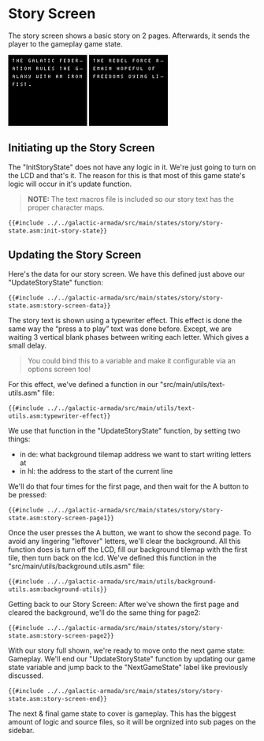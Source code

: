 # Story Screen

The story screen shows a basic story on 2 pages. Afterwards, it sends the player to the gameplay game state.

![GalacticArmada-1.png](../assets/part3/img/GalacticArmada-1.png)
![GalacticArmada-2.png](../assets/part3/img/GalacticArmada-2.png)

## Initiating up the Story Screen

The "InitStoryState" does not have any logic in it. We're just going to turn on the LCD and that's it. The reason for this is that most of this game state's logic will occur in it's update function.

> **NOTE:** The text macros file is included so our story text has the proper character maps.

```rgbasm,linenos,start={{#line_no_of "" ../../galactic-armada/src/main/states/story/story-state.asm:init-story-state}}
{{#include ../../galactic-armada/src/main/states/story/story-state.asm:init-story-state}}
```

## Updating the Story Screen

Here's the data for our story screen. We have this defined just above our "UpdateStoryState" function:

```rgbasm,linenos,start={{#line_no_of "" ../../galactic-armada/src/main/states/story/story-state.asm:story-screen-data}}
{{#include ../../galactic-armada/src/main/states/story/story-state.asm:story-screen-data}}
```

The story text is shown using a typewriter effect. This effect is done the same way the “press a to play” text was done before. Except, we are waiting 3 vertical blank phases between writing each letter. Which gives a small delay. 

> You could bind this to a variable and make it configurable via an options screen too!

For this effect, we've defined a function in our "src/main/utils/text-utils.asm" file:

```rgbasm,linenos,start={{#line_no_of "" ../../galactic-armada/src/main/utils/text-utils.asm:typewriter-effect}}
{{#include ../../galactic-armada/src/main/utils/text-utils.asm:typewriter-effect}}
```

We use that function in the "UpdateStoryState" function, by setting two things:
* in de: what background tilemap address we want to start writing letters at
* in hl: the address to the start of the current line

We'll do that four times for the first page, and then wait for the A button to be pressed:

```rgbasm,linenos,start={{#line_no_of "" ../../galactic-armada/src/main/states/story/story-state.asm:story-screen-page1}}
{{#include ../../galactic-armada/src/main/states/story/story-state.asm:story-screen-page1}}
```
Once the user presses the A button, we want to show the second page. To avoid any lingering "leftover" letters, we'll clear the background. All this function does is turn off the LCD, fill our background tilemap with the first tile, then turn back on the lcd. We've defined this function in the "src/main/utils/background.utils.asm" file:

```rgbasm,linenos,start={{#line_no_of "" ../../galactic-armada/src/main/utils/background-utils.asm:background-utils}}
{{#include ../../galactic-armada/src/main/utils/background-utils.asm:background-utils}}
```

Getting back to our Story Screen: After we've shown the first page and cleared the background, we'll do the same thing for page2:

```rgbasm,linenos,start={{#line_no_of "" ../../galactic-armada/src/main/states/story/story-state.asm:story-screen-page2}}
{{#include ../../galactic-armada/src/main/states/story/story-state.asm:story-screen-page2}}
```

With our story full shown, we're ready to move onto the next game state: Gameplay. We'll end our "UpdateStoryState" function by updating our game state variable and jump back to the "NextGameState" label like previously discussed.

```rgbasm,linenos,start={{#line_no_of "" ../../galactic-armada/src/main/states/story/story-state.asm:story-screen-end}}
{{#include ../../galactic-armada/src/main/states/story/story-state.asm:story-screen-end}}
```

The next & final game state to cover is gameplay. This has the biggest amount of logic and source files, so it will be orgnized into sub pages on the sidebar.